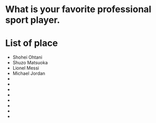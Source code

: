 # What is your favorite professional sport player.

# List of place
- Shohei Ohtani
- Shuzo Matsuoka
- Lionel Messi
- Michael Jordan
- 
- 
- 
- 
- 
- 
- 
- 
